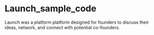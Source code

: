 # Launch_sample_code
Launch was a platform platform designed for founders to discuss their ideas, network, and connect with potential co-founders.
